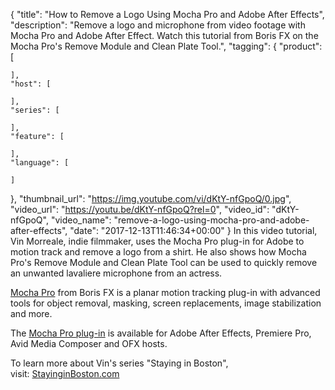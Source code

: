{
  "title": "How to Remove a Logo Using Mocha Pro and Adobe After Effects",
  "description": "Remove a logo and microphone from video footage with Mocha Pro and Adobe After Effect. Watch this tutorial from Boris FX on the Mocha Pro's Remove Module and Clean Plate Tool.",
  "tagging": {
    "product": [

    ],
    "host": [

    ],
    "series": [

    ],
    "feature": [

    ],
    "language": [

    ]
  },
  "thumbnail_url": "https://img.youtube.com/vi/dKtY-nfGpoQ/0.jpg",
  "video_url": "https://youtu.be/dKtY-nfGpoQ?rel=0",
  "video_id": "dKtY-nfGpoQ",
  "video_name": "remove-a-logo-using-mocha-pro-and-adobe-after-effects",
  "date": "2017-12-13T11:46:34+00:00"
}
In this video tutorial, Vin Morreale, indie filmmaker, uses the Mocha Pro plug-in for Adobe to motion track and remove a logo from a shirt. He also shows how Mocha Pro's Remove Module and Clean Plate Tool can be used to quickly remove an unwanted lavaliere microphone from an actress.

[Mocha Pro](/products/mocha-pro/) from Boris FX is a planar motion tracking plug-in with advanced tools for object removal, masking, screen replacements, image stabilization and more.

The [Mocha Pro plug-in](/products/mocha-pro/) is available for Adobe After Effects, Premiere Pro, Avid Media Composer and OFX hosts.

To learn more about Vin's series "Staying in Boston", visit: [StayinginBoston.com](http://www.stayinginboston.com/)
